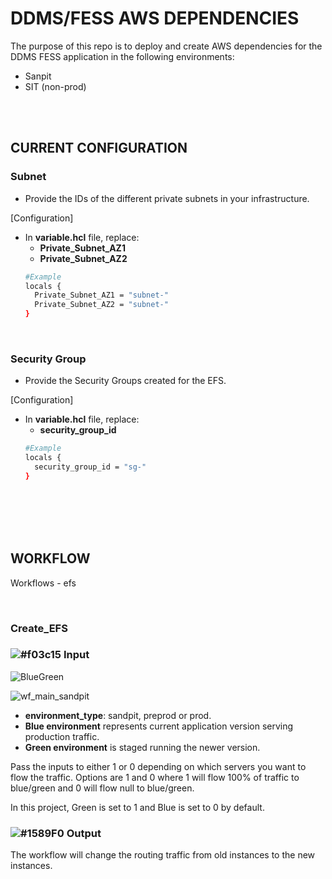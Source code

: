 # DDMS/FESS AWS DEPENDENCIES
The purpose of this repo is to deploy and create AWS dependencies for the DDMS FESS application in the following environments:
- Sanpit
- SIT (non-prod)

<br />
<br />



## CURRENT CONFIGURATION

### Subnet
- Provide the IDs of the different private subnets in your infrastructure.

[Configuration] <br />
- In **variable.hcl** file, replace:
  -  **Private_Subnet_AZ1**
  -  **Private_Subnet_AZ2** 
  ```bash
  #Example
  locals {
    Private_Subnet_AZ1 = "subnet-"
    Private_Subnet_AZ2 = "subnet-"
  }
  ```

<br />

### Security Group
- Provide the Security Groups created for the EFS. 

[Configuration] <br />
- In **variable.hcl** file, replace:
  -  **security_group_id**
  ```bash
  #Example
  locals {
    security_group_id = "sg-"
  }
  ```

<br />
<br />
<br />
<br />

## WORKFLOW
Workflows - efs

<br />

### Create_EFS

### ![#f03c15](https://via.placeholder.com/10/f03c15?text=+) **Input** <br />

![BlueGreen](https://user-images.githubusercontent.com/118230168/233266682-ee69594e-8294-483f-a240-0b7ef97ab002.png)

![wf_main_sandpit](https://github.com/uts-itd/iac_aws_fess_dependencies/assets/120345179/554bb604-8bf0-4754-8ad6-55d498207c39)

- **environment_type**: sandpit, preprod or prod.
- **Blue environment** represents current application version serving production traffic.
- **Green environment** is staged running the newer version. 

Pass the inputs to either 1 or 0 depending on which servers you want to flow the traffic. Options are 1 and 0 where 1 will flow 100% of traffic to blue/green and 0 will flow null to blue/green. 

In this project, Green is set to 1 and Blue is set to 0 by default.

### ![#1589F0](https://via.placeholder.com/10/1589F0?text=+) **Output** <br />
The workflow will change the routing traffic from old instances to the new instances.

<br />
